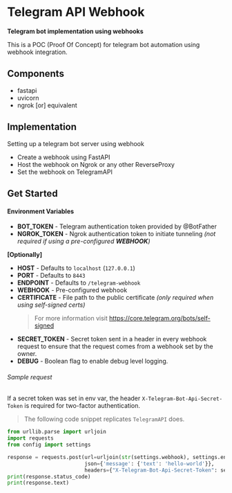 # Telegram API Webhook

**Telegram bot implementation using webhooks**

This is a POC (Proof Of Concept) for telegram bot automation using webhook integration.

## Components

- fastapi
- uvicorn
- ngrok [or] equivalent

## Implementation

Setting up a telegram bot server using webhook

- Create a webhook using FastAPI
- Host the webhook on Ngrok or any other ReverseProxy
- Set the webhook on TelegramAPI

## Get Started

#### Environment Variables

- **BOT_TOKEN** - Telegram authentication token provided by @BotFather
- **NGROK_TOKEN** - Ngrok authentication token to initiate tunneling _(not required if using a
  pre-configured **WEBHOOK**)_

**[Optionally]**

- **HOST** - Defaults to `localhost` (`127.0.0.1`)
- **PORT** - Defaults to `8443`
- **ENDPOINT** - Defaults to `/telegram-webhook`
- **WEBHOOK** - Pre-configured webhook
- **CERTIFICATE** - File path to the public certificate _(only required when using self-signed certs)_
  > For more information visit https://core.telegram.org/bots/self-signed
- **SECRET_TOKEN** - Secret token sent in a header in every webhook request to ensure that the request comes from a
  webhook set by the owner.
- **DEBUG** - Boolean flag to enable debug level logging.

###### Sample request

If a secret token was set in env var, the header `X-Telegram-Bot-Api-Secret-Token` is required for two-factor
authentication.

> The following code snippet replicates `TelegramAPI` does.

```python
from urllib.parse import urljoin
import requests
from config import settings

response = requests.post(url=urljoin(str(settings.webhook), settings.endpoint), verify=False,
                         json={'message': {'text': 'hello-world'}},
                         headers={"X-Telegram-Bot-Api-Secret-Token": settings.secret_token})
print(response.status_code)
print(response.text)
```
